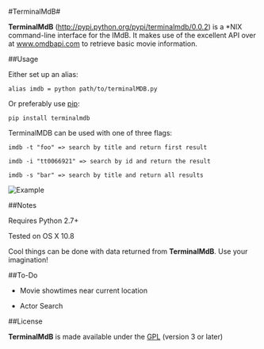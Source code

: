 #TerminalMdB#

**TerminalMdB** (http://pypi.python.org/pypi/terminalmdb/0.0.2) is a *NIX command-line interface for the IMdB. It makes use of the excellent API over at www.omdbapi.com to retrieve
basic movie information.

##Usage

Either set up an alias:

```alias imdb = python path/to/terminalMDB.py```

Or preferably use [pip](http://www.pip-installer.org/en/latest/installing.html):

```pip install terminalmdb```

TerminalMDB can be used with one of three flags:

```imdb -t "foo" => search by title and return first result```

```imdb -i "tt0066921" => search by id and return the result```

```imdb -s "bar" => search by title and return all results```


![Example](https://github.com/zacoppotamus/TerminaIMdB/raw/master/Screenshot.png)

##Notes

Requires Python 2.7+

Tested on OS X 10.8

Cool things can be done with data returned from **TerminalMdB**. Use your imagination!

##To-Do

* Movie showtimes near current location

* Actor Search

##License

**TerminalMdB** is made available under the [GPL](http://www.gnu.org/licenses/gpl.html) (version 3 or later) 
